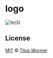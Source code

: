 # logo

![fe(3)][logo]

## License

[MIT][] © [Titus Wormer][author]

[logo]: https://rawgit.com/cmda-fe3/logo/master/logo.svg

[mit]: LICENSE

[author]: http://wooorm.com
